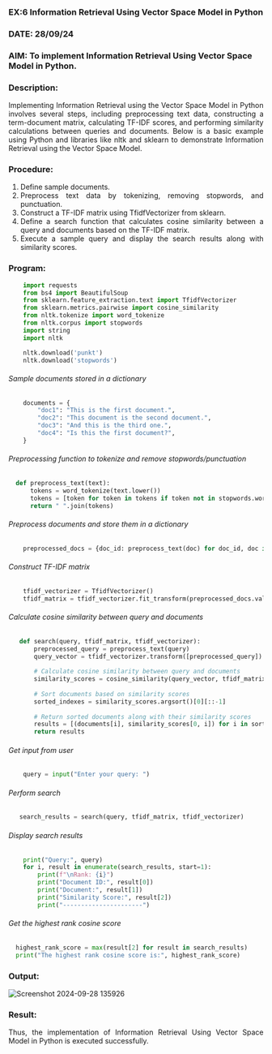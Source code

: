 ### EX:6 Information Retrieval Using Vector Space Model in Python
### DATE: 28/09/24
### AIM: To implement Information Retrieval Using Vector Space Model in Python.
### Description: 
<div align = "justify">
Implementing Information Retrieval using the Vector Space Model in Python involves several steps, including preprocessing text data, constructing a term-document matrix, 
calculating TF-IDF scores, and performing similarity calculations between queries and documents. Below is a basic example using Python and libraries like nltk and 
sklearn to demonstrate Information Retrieval using the Vector Space Model.

### Procedure:
1. Define sample documents.
2. Preprocess text data by tokenizing, removing stopwords, and punctuation.
3. Construct a TF-IDF matrix using TfidfVectorizer from sklearn.
4. Define a search function that calculates cosine similarity between a query and documents based on the TF-IDF matrix.
5. Execute a sample query and display the search results along with similarity scores.

### Program:
```python
    import requests
    from bs4 import BeautifulSoup
    from sklearn.feature_extraction.text import TfidfVectorizer
    from sklearn.metrics.pairwise import cosine_similarity
    from nltk.tokenize import word_tokenize
    from nltk.corpus import stopwords
    import string
    import nltk

    nltk.download('punkt')
    nltk.download('stopwords')
```
###### Sample documents stored in a dictionary
```python
    documents = {
        "doc1": "This is the first document.",
        "doc2": "This document is the second document.",
        "doc3": "And this is the third one.",
        "doc4": "Is this the first document?",
    }
```
###### Preprocessing function to tokenize and remove stopwords/punctuation
  ```python
    def preprocess_text(text):
        tokens = word_tokenize(text.lower())
        tokens = [token for token in tokens if token not in stopwords.words("english") and token not in               string.punctuation]
        return " ".join(tokens)
```
###### Preprocess documents and store them in a dictionary
```python
    preprocessed_docs = {doc_id: preprocess_text(doc) for doc_id, doc in documents.items()}
```
###### Construct TF-IDF matrix
```python
    tfidf_vectorizer = TfidfVectorizer()
    tfidf_matrix = tfidf_vectorizer.fit_transform(preprocessed_docs.values())
```
###### Calculate cosine similarity between query and documents
 ```python
    def search(query, tfidf_matrix, tfidf_vectorizer):
        preprocessed_query = preprocess_text(query)
        query_vector = tfidf_vectorizer.transform([preprocessed_query])
    
        # Calculate cosine similarity between query and documents
        similarity_scores = cosine_similarity(query_vector, tfidf_matrix)
    
        # Sort documents based on similarity scores
        sorted_indexes = similarity_scores.argsort()[0][::-1]
    
        # Return sorted documents along with their similarity scores
        results = [(documents[i], similarity_scores[0, i]) for i in sorted_indexes]
        return results
```
###### Get input from user
```python
    query = input("Enter your query: ")
```
###### Perform search
 ```python
    search_results = search(query, tfidf_matrix, tfidf_vectorizer)
```
###### Display search results
```python
    print("Query:", query)
    for i, result in enumerate(search_results, start=1):
        print(f"\nRank: {i}")
        print("Document ID:", result[0])
        print("Document:", result[1])
        print("Similarity Score:", result[2])
        print("----------------------")
```
###### Get the highest rank cosine score
  ```python
    highest_rank_score = max(result[2] for result in search_results)
    print("The highest rank cosine score is:", highest_rank_score)
```
### Output:
![Screenshot 2024-09-28 135926](https://github.com/user-attachments/assets/e66106a7-4ef8-45b3-b41b-6ef33e657af9)

### Result:
Thus, the implementation of Information Retrieval Using Vector Space Model in Python is executed successfully.
